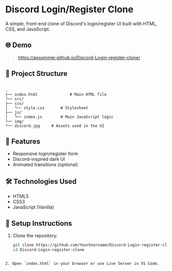 # Discord Login/Register Clone

A simple, front-end clone of Discord's login/register UI built with HTML, CSS, and JavaScript.

## 🌐 Demo

> https://apsxminer.github.io/Discord-Login-register-clone/

## 📁 Project Structure

```

.
├── index.html              # Main HTML file
└── src/
├── css/
│   └── style.css       # Stylesheet
├── js/
│   └── index.js        # Main JavaScript logic
└── img/
└── discord.jpg     # Assets used in the UI

````

## 🚀 Features

- Responsive login/register form
- Discord-inspired dark UI
- Animated transitions (optional)

## 🛠️ Technologies Used

- HTML5
- CSS3
- JavaScript (Vanilla)

## 🔧 Setup Instructions

1. Clone the repository:
   ```bash
   git clone https://github.com/YourUsername/Discord-Login-register-clone.git
   cd Discord-Login-register-clone
````

2. Open `index.html` in your browser or use Live Server in VS Code.





